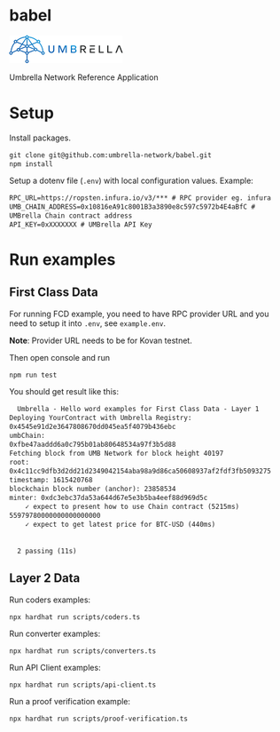 # babel

![Umbrella network - logo](./assets/umb.network-logo.png)

Umbrella Network Reference Application


# Setup

Install packages.

```shell
git clone git@github.com:umbrella-network/babel.git
npm install
```

Setup a dotenv file (`.env`) with local configuration values. Example:

```
RPC_URL=https://ropsten.infura.io/v3/*** # RPC provider eg. infura
UMB_CHAIN_ADDRESS=0x10816eA91c8001B3a3890e8c597c5972b4E4aBfC # UMBrella Chain contract address
API_KEY=0xXXXXXXX # UMBrella API Key
```

# Run examples

## First Class Data

For running FCD example, you need to have RPC provider URL
and you need to setup it into `.env`, see `example.env`.

**Note**: Provider URL needs to be for Kovan testnet.

Then open console and run

```shell
npm run test
```

You should get result like this:

```shell
  Umbrella - Hello word examples for First Class Data - Layer 1
Deploying YourContract with Umbrella Registry: 0x4545e91d2e3647808670dd045ea5f4079b436ebc
umbChain:
0xfbe47aaddd6a0c795b01ab80648534a97f3b5d88
Fetching block from UMB Network for block height 40197
root:
0x4c11cc9dfb3d2dd21d2349042154aba98a9d86ca50608937af2fdf3fb5093275
timestamp: 1615420768
blockchain block number (anchor): 23858534
minter: 0xdc3ebc37da53a644d67e5e3b5ba4eef88d969d5c
    ✓ expect to present how to use Chain contract (5215ms)
55979780000000000000000
    ✓ expect to get latest price for BTC-USD (440ms)


  2 passing (11s)
```
## Layer 2 Data

Run coders examples:

```shell script
npx hardhat run scripts/coders.ts
```

Run converter examples:

```shell script
npx hardhat run scripts/converters.ts
```

Run API Client examples:

```shell script
npx hardhat run scripts/api-client.ts
```

Run a proof verification example:

```shell script
npx hardhat run scripts/proof-verification.ts
```